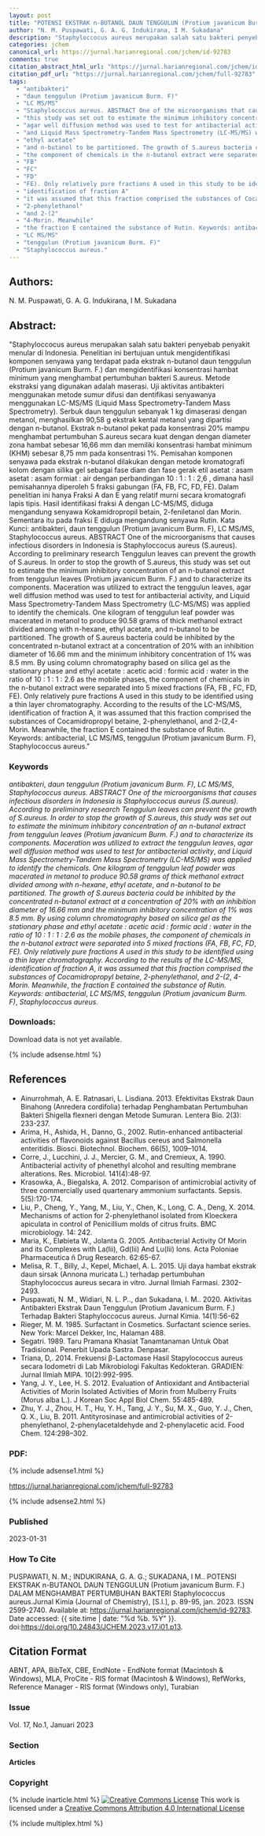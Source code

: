```yaml
---
layout: post
title: "POTENSI EKSTRAK n-BUTANOL DAUN TENGGULUN (Protium javanicum Burm. F.) DALAM MENGHAMBAT PERTUMBUHAN BAKTERI Staphylococcus aureus"
author: "N. M. Puspawati, G. A. G. Indukirana, I M. Sukadana"
description: "Staphyloccocus aureus merupakan salah satu bakteri penyebab penyakit menular di Indonesia Penelitian ini bertujuan untuk mengidentifikasi komponen senyawa yang terdapat"
categories: jchem
canonical_url: https://jurnal.harianregional.com/jchem/id-92783
comments: true
citation_abstract_html_url: "https://jurnal.harianregional.com/jchem/id-92783"
citation_pdf_url: "https://jurnal.harianregional.com/jchem/full-92783"
tags:
  - "antibakteri"
  - "daun tenggulun (Protium javanicum Burm. F)"
  - "LC MS/MS"
  - "Staphylococcus aureus. ABSTRACT One of the microorganisms that causes infectious disorders in Indonesia is Staphyloccocus aureus (S.aureus). According to preliminary research Tenggulun leaves can prevent the growth of S.aureus. In order to stop the growth of S.aureus"
  - "this study was set out to estimate the minimum inhibitory concentration of an n-butanol extract from tenggulun leaves (Protium javanicum Burm. F.) and to characterize its components. Maceration was utilized to extract the tenggulun leaves"
  - "agar well diffusion method was used to test for antibacterial activity"
  - "and Liquid Mass Spectrometry-Tandem Mass Spectrometry (LC-MS/MS) was applied to identify the chemicals. One kilogram of tenggulun leaf powder was macerated in metanol to produce 90.58 grams of thick methanol extract divided among with n-hexane"
  - "ethyl acetate"
  - "and n-butanol to be partitioned. The growth of S.aureus bacteria could be inhibited by the concentrated n-butanol extract at a concentration of 20% with an inhibition diameter of 16.66 mm and the minimum inhibitory concentration of 1% was 8.5 mm. By using column chromatography based on silica gel as the stationary phase and ethyl acetate : acetic acid : formic acid : water in the ratio of 10 : 1 : 1 : 2.6 as the mobile phases"
  - "the component of chemicals in the n-butanol extract were separated into 5 mixed fractions (FA"
  - "FB"
  - "FC"
  - "FD"
  - "FE). Only relatively pure fractions A used in this study to be identified using a thin layer chromatography. According to the results of the LC-MS/MS"
  - "identification of fraction A"
  - "it was assumed that this fraction comprised the substances of Cocamidropropyl betaine"
  - "2-phenylethanol"
  - "and 2-(2"
  - "4-Morin. Meanwhile"
  - "the fraction E contained the substance of Rutin. Keywords: antibacterial"
  - "LC MS/MS"
  - "tenggulun (Protium javanicum Burm. F)"
  - "Staphylococcus aureus."
---
```


## Authors:
N. M. Puspawati, G. A. G. Indukirana, I M. Sukadana

## Abstract:
"Staphyloccocus aureus merupakan salah satu bakteri penyebab penyakit menular di Indonesia. Penelitian ini bertujuan untuk mengidentifikasi komponen senyawa yang terdapat pada ekstrak n-butanol daun tenggulun (Protium javanicum Burm. F.) dan mengidentifikasi konsentrasi hambat minimum yang menghambat pertumbuhan bakteri S.aureus. Metode ekstraksi yang digunakan adalah maserasi. Uji aktivitas antibakteri menggunakan metode sumur difusi dan dentifikasi senyawanya menggunakan LC-MS/MS (Liquid Mass Spectrometry-Tandem Mass Spectrometry). Serbuk daun tenggulun sebanyak 1 kg dimaserasi dengan metanol, menghasilkan 90,58 g ekstrak kental metanol yang dipartisi dengan n-butanol. Ekstrak n-butanol pekat pada konsentrasi 20% mampu menghambat pertumbuhan S.aureus secara kuat dengan dengan diameter zona hambat sebesar 16,66 mm dan memiliki konsentrasi hambat minimum (KHM) sebesar 8,75 mm pada konsentrasi 1%. Pemisahan komponen senyawa pada ekstrak n-butanol dilakukan dengan metode kromatografi kolom dengan silika gel sebagai fase diam dan fase gerak etil asetat : asam asetat : asam formiat : air dengan perbandingan 10 : 1 : 1 : 2,6 , dimana hasil pemisahannya diperoleh 5 fraksi gabungan (FA, FB, FC, FD, FE). Dalam penelitian ini hanya Fraksi A dan E yang relatif murni secara kromatografi lapis tipis. Hasil identifikasi fraksi A dengan LC-MS/MS, diduga mengandung senyawa Kokamidropropil betain, 2-feniletanol dan Morin. Sementara itu pada fraksi E diduga mengandung senyawa Rutin. Kata Kunci: antibakteri, daun tenggulun (Protium javanicum Burm. F), LC MS/MS, Staphylococcus aureus. ABSTRACT One of the microorganisms that causes infectious disorders in Indonesia is Staphyloccocus aureus (S.aureus). According to preliminary research Tenggulun leaves can prevent the growth of S.aureus. In order to stop the growth of S.aureus, this study was set out to estimate the minimum inhibitory concentration of an n-butanol extract from tenggulun leaves (Protium javanicum Burm. F.) and to characterize its components. Maceration was utilized to extract the tenggulun leaves, agar well diffusion method was used to test for antibacterial activity, and Liquid Mass Spectrometry-Tandem Mass Spectrometry (LC-MS/MS) was applied to identify the chemicals. One kilogram of tenggulun leaf powder was macerated in metanol to produce 90.58 grams of thick methanol extract divided among with n-hexane, ethyl acetate, and n-butanol to be partitioned. The growth of S.aureus bacteria could be inhibited by the concentrated n-butanol extract at a concentration of 20% with an inhibition diameter of 16.66 mm and the minimum inhibitory concentration of 1% was 8.5 mm. By using column chromatography based on silica gel as the stationary phase and ethyl acetate : acetic acid : formic acid : water in the ratio of 10 : 1 : 1 : 2.6 as the mobile phases, the component of chemicals in the n-butanol extract were separated into 5 mixed fractions (FA, FB , FC, FD, FE). Only relatively pure fractions A used in this study to be identified using a thin layer chromatography. According to the results of the LC-MS/MS, identification of fraction A, it was assumed that this fraction comprised the substances of Cocamidropropyl betaine, 2-phenylethanol, and 2-(2,4-Morin. Meanwhile, the fraction E contained the substance of Rutin. Keywords: antibacterial, LC MS/MS, tenggulun (Protium javanicum Burm. F), Staphylococcus aureus."

### Keywords
*antibakteri*, *daun tenggulun (Protium javanicum Burm. F)*, *LC MS/MS*, *Staphylococcus aureus. ABSTRACT One of the microorganisms that causes infectious disorders in Indonesia is Staphyloccocus aureus (S.aureus). According to preliminary research Tenggulun leaves can prevent the growth of S.aureus. In order to stop the growth of S.aureus*, *this study was set out to estimate the minimum inhibitory concentration of an n-butanol extract from tenggulun leaves (Protium javanicum Burm. F.) and to characterize its components. Maceration was utilized to extract the tenggulun leaves*, *agar well diffusion method was used to test for antibacterial activity*, *and Liquid Mass Spectrometry-Tandem Mass Spectrometry (LC-MS/MS) was applied to identify the chemicals. One kilogram of tenggulun leaf powder was macerated in metanol to produce 90.58 grams of thick methanol extract divided among with n-hexane*, *ethyl acetate*, *and n-butanol to be partitioned. The growth of S.aureus bacteria could be inhibited by the concentrated n-butanol extract at a concentration of 20% with an inhibition diameter of 16.66 mm and the minimum inhibitory concentration of 1% was 8.5 mm. By using column chromatography based on silica gel as the stationary phase and ethyl acetate : acetic acid : formic acid : water in the ratio of 10 : 1 : 1 : 2.6 as the mobile phases*, *the component of chemicals in the n-butanol extract were separated into 5 mixed fractions (FA*, *FB*, *FC*, *FD*, *FE). Only relatively pure fractions A used in this study to be identified using a thin layer chromatography. According to the results of the LC-MS/MS*, *identification of fraction A*, *it was assumed that this fraction comprised the substances of Cocamidropropyl betaine*, *2-phenylethanol*, *and 2-(2*, *4-Morin. Meanwhile*, *the fraction E contained the substance of Rutin. Keywords: antibacterial*, *LC MS/MS*, *tenggulun (Protium javanicum Burm. F)*, *Staphylococcus aureus.*

### Downloads:
Download data is not yet available.

{% include adsense.html %}
## References
- Ainurrohmah, A. E. Ratnasari, L. Lisdiana. 2013. Efektivitas Ekstrak Daun Binahong (Anredera cordifolia) terhadap Penghambatan Pertumbuhan Bakteri Shigella flexneri dengan Metode Sumuran. Lentera Bio. 2(3): 233-237.
- Arima, H., Ashida, H., Danno, G., 2002. Rutin-enhanced antibacterial activities of flavonoids against Bacillus cereus and Salmonella enteritidis. Biosci. Biotechnol. Biochem. 66(5), 1009–1014.
- Corre, J., Lucchini, J. J., Mercier, G. M., and Cremieux, A. 1990. Antibacterial activity of phenethyl alcohol and resulting membrane alterations. Res. Microbiol. 141(4):48-97.
- Krasowka, A., Biegalska, A. 2012. Comparison of antimicrobial activity of three commercially used quartenary ammonium surfactants. Sepsis. 5(5):170-174.
- Liu, P., Cheng, Y., Yang, M., Liu, Y., Chen, K., Long, C. A., Deng, X. 2014.  Mechanisms of action for 2-phenylethanol isolated from Kloeckera apiculata in control of Penicillium molds of citrus fruits. BMC microbiology. 14: 242.
- Maria, K., Eløbieta W., Jolanta G. 2005. Antibacterial Activity Of Morin and its Complexes with La(Iii), Gd(Iii) And Lu(Iii) Ions. Acta Poloniae Pharmaceutica ñ Drug Research. 62:65-67.
- Melisa, R. T., Billy, J., Kepel, Michael, A. L. 2015. Uji daya hambat ekstrak daun sirsak (Annona muricata L.) terhadap pertumbuhan Staphylococcus aureus secara in vitro. Jurnal Ilmiah Farmasi. 2302-2493.
- Puspawati, N. M., Widiari, N. L. P.., dan Sukadana, I. M.. 2020. Aktivitas Antibakteri Ekstrak Daun Tenggulun (Protium Javanicum Burm. F.) Terhadap Bakteri Staphyloccocus aureus. Jurnal Kimia. 14(1):56-62
- Rieger, M. M. 1985. Surfactant in Cosmetics. Surfactant science series. New York: Marcel Dekker, Inc, Halaman 488.
- Segatri. 1989. Taru Pramana Khasiat Tanamtanaman Untuk Obat Tradisional. Penerbit Upada Sastra. Denpasar.
- Triana, D,. 2014. Frekuensi β-Lactomase Hasil Stapylococcus aureus secara Iodometri di Lab Mikrobiologi Fakultas Kedokteran. GRADIEN: Jurnal Ilmiah MIPA. 10(2):992-995.
- Yang, J. Y., Lee, H. S. 2012. Evaluation of Antioxidant and Antibacterial Activities of Morin Isolated Activities of Morin from Mulberry Fruits (Morus alba L.). J Korean Soc Appl Biol Chem. 55:485-489.
- Zhu, Y. J., Zhou, H. T., Hu, Y. H., Tang, J. Y., Su, M. X., Guo, Y. J., Chen, Q. X., Liu, B. 2011. Antityrosinase and antimicrobial activities of 2-phenylethanol, 2-phenylacetaldehyde and 2-phenylacetic acid. Food Chem. 124:298–302.

### PDF:

{% include adsense1.html %}

<https://jurnal.harianregional.com/jchem/full-92783>

{% include adsense2.html %}

### Published
2023-01-31

### How To Cite
PUSPAWATI, N. M.; INDUKIRANA, G. A. G.; SUKADANA, I M..  POTENSI EKSTRAK n-BUTANOL DAUN TENGGULUN (Protium javanicum Burm. F.) DALAM MENGHAMBAT PERTUMBUHAN BAKTERI Staphylococcus aureus.Jurnal Kimia (Journal of Chemistry), [S.l.], p. 89-95, jan. 2023. ISSN 2599-2740. Available at: <https://jurnal.harianregional.com/jchem/id-92783>. Date accessed: {{ site.time | date: "%d %b. %Y" }}. doi:https://doi.org/10.24843/JCHEM.2023.v17.i01.p13.

## Citation Format
ABNT, APA, BibTeX, CBE, EndNote - EndNote format (Macintosh & Windows), MLA, ProCite - RIS format (Macintosh & Windows), RefWorks, Reference Manager - RIS format (Windows only), Turabian

### Issue
Vol. 17, No.1, Januari 2023

### Section 
**Articles**

### Copyright 
{% include inarticle.html %}
<a href="http://creativecommons.org/licenses/by/4.0/" rel="license"><img src="https://i.creativecommons.org/l/by/4.0/88x31.png" alt="Creative Commons License" /></a>
This work is licensed under a <a href="http://creativecommons.org/licenses/by/4.0/" rel="nofollow">Creative Commons Attribution 4.0 International License</a>

{% include multiplex.html %}
